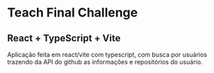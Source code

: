 # Teach Final Challenge

## React + TypeScript + Vite

Aplicação feita em react/vite com typescript, com busca por usuários trazendo da API do github as informações e repositórios do usuário.

